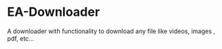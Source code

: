 # EA-Downloader
A downloader with functionality to download any file like videos, images , pdf, etc...
